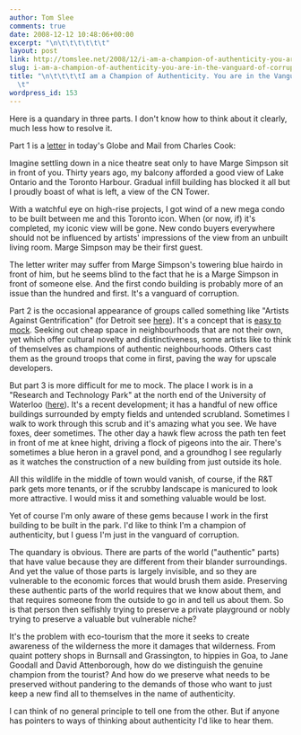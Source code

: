 ```yaml
---
author: Tom Slee
comments: true
date: 2008-12-12 10:48:06+00:00
excerpt: "\n\t\t\t\t\t\t"
layout: post
link: http://tomslee.net/2008/12/i-am-a-champion-of-authenticity-you-are-in-the-vanguard-of-corruption.html
slug: i-am-a-champion-of-authenticity-you-are-in-the-vanguard-of-corruption
title: "\n\t\t\t\tI am a Champion of Authenticity. You are in the Vanguard of Corruption.\t\
  \t"
wordpress_id: 153
---
```



				

Here is a quandary in three parts. I don't know how to think about it clearly, much less how to resolve it.

Part 1 is a [letter](http://www.theglobeandmail.com/servlet/story/LAC.20081212.COLETTS12-15/TPStory/Opinion/letters) in today's Globe and Mail from Charles Cook:

Imagine settling down in a nice theatre
seat only to have Marge Simpson sit in front of you. Thirty years ago,
my balcony afforded a good view of Lake Ontario and the Toronto
Harbour. Gradual infill building has blocked it all but I proudly boast
of what is left, a view of the CN Tower.




With a watchful eye on high-rise projects, I got wind of a new mega
condo to be built between me and this Toronto icon. When (or now, if)
it's completed, my iconic view will be gone. New condo buyers
everywhere should not be influenced by artists' impressions of the view
from an unbuilt living room. Marge Simpson may be their first guest.

The letter writer may suffer from Marge Simpson's towering blue hairdo in front of him, but he seems blind to the fact that he is a Marge Simpson in front of someone else. And the first condo building is probably more of an issue than the hundred and first. It's a vanguard of corruption.

Part 2 is the occasional appearance of groups called something like "Artists Against Gentrification" (for Detroit see [here](http://www.flickr.com/photos/shaviro/3560458/)). It's a concept that is [easy to mock](http://www.sfgate.com/cgi-bin/article.cgi?f=/c/a/2008/01/18/DDTCUEADL.DTL). Seeking out cheap space in neighbourhoods that are not their own, yet which offer cultural novelty and distinctiveness, some artists like to think of themselves as champions of authentic neighbourhoods. Others cast them as the ground troops that come in first, paving the way for upscale developers.

But part 3 is more difficult for me to mock. The place I work is in a "Research and Technology Park" at the north end of the University of Waterloo ([here](http://www.uwrtpark.uwaterloo.ca/index.html)). It's a recent development; it has a handful of new office buildings surrounded by empty fields and untended scrubland. Sometimes I walk to work through this scrub and it's amazing what you see. We have foxes, deer sometimes. The other day a hawk flew across the path ten feet in front of me at knee hight, driving a flock of pigeons into the air. There's sometimes a blue heron in a gravel pond, and a groundhog I see regularly as it watches the construction of a new building from just outside its hole. 

All this wildlife in the middle of town would vanish, of course, if the R&T park gets more tenants, or if the scrubby landscape is manicured to look more attractive. I would miss it and something valuable would be lost. 

Yet of course I'm only aware of these gems because I work in the first building to be built in the park. I'd like to think I'm a champion of authenticity, but I guess I'm just in the vanguard of corruption.

The quandary is obvious. There are parts of the world ("authentic" parts) that have value because they are different from their blander surroundings. And yet the value of those parts is largely invisible, and so they are vulnerable to the economic forces that would brush them aside. Preserving these authentic parts of the world requires that we know about them, and that requires someone from the outside to go in and tell us about them. So is that person then selfishly trying to preserve a private playground or nobly trying to preserve a valuable but vulnerable niche?

It's the problem with eco-tourism that the more it seeks to create awareness of the wilderness the more it damages that wilderness. From quaint pottery shops in Burnsall and Grassington, to hippies in Goa, to Jane Goodall and David Attenborough, how do we distinguish the genuine champion from the tourist? And how do we preserve what needs to be preserved without pandering to the demands of those who want to just keep a new find all to themselves in the name of authenticity.

I can think of no general principle to tell one from the other. But if anyone has pointers to ways of thinking about authenticity I'd like to hear them.


		
